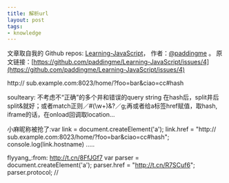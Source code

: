 ```yaml
---
title: 解析url
layout: post
tags:
- knowledge
---
```



 文章取自我的 Github  repos: [Learning-JavaScript](https://github.com/paddingme/Learning-JavaScript)， 作者：[@paddingme](http://padding.me/about.html) 。 
  原文链接：[https://github.com/paddingme/Learning-JavaScript/issues/4](https://github.com/paddingme/Learning-JavaScript/issues/4)

http:// sub.example.com:8023/home/?foo=bar&ciao=cc#hash 


soulteary: 不考虑不“正确”的多个井和错误的query string 在hash后，split井后split&就好；或者match正则／#(\w+)&?／g;再或者给a标签href赋值，取hash, iframe的话，在onload回调取location…

小麻昵称被抢了:var link = document.createElement('a'); link.href = "http:// sub.example.com:8023/home/?foo=bar&ciao=cc#hash"; console.log(link.hostname) .....

flyyang_:from: http://t.cn/8FfJGf7 var parser = document.createElement('a'); parser.href = "http://t.cn/R7SCuf6"; parser.protocol; //